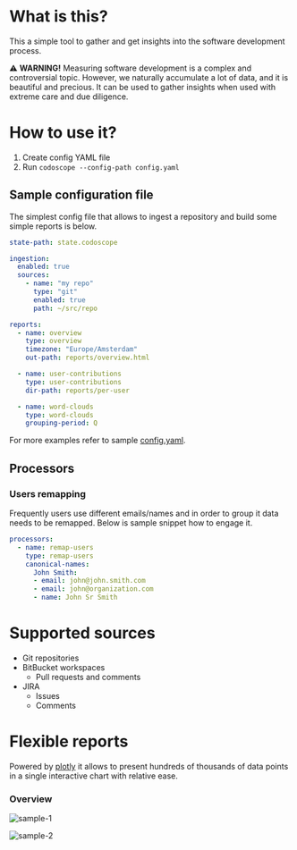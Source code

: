 # What is this?

This a simple tool to gather and get insights into the software development process.

⚠️ **WARNING!** Measuring software development is a complex and controversial topic.
However, we naturally accumulate a lot of data, and it is beautiful and precious.
It can be used to gather insights when used with extreme care and due diligence.

# How to use it?

1. Create config YAML file
2. Run `codoscope --config-path config.yaml`

## Sample configuration file

The simplest config file that allows to ingest a repository and build some simple reports is below.

```yaml
state-path: state.codoscope

ingestion:
  enabled: true
  sources:
    - name: "my repo"
      type: "git"
      enabled: true
      path: ~/src/repo

reports:
  - name: overview
    type: overview
    timezone: "Europe/Amsterdam"
    out-path: reports/overview.html

  - name: user-contributions
    type: user-contributions
    dir-path: reports/per-user

  - name: word-clouds
    type: word-clouds
    grouping-period: Q
```

For more examples refer to sample [config.yaml](config.yaml).

## Processors

### Users remapping

Frequently users use different emails/names and in order to group it data needs to be remapped.
Below is sample snippet how to engage it.

```yaml
processors:
  - name: remap-users
    type: remap-users
    canonical-names:
      John Smith:
      - email: john@john.smith.com
      - email: john@organization.com
      - name: John Sr Smith
```

# Supported sources

* Git repositories
* BitBucket workspaces
  * Pull requests and comments
* JIRA
  * Issues
  * Comments

# Flexible reports

Powered by [plotly](https://github.com/plotly/plotly.py) it allows to present hundreds of thousands of data points in a single interactive chart with relative ease.

### Overview

![sample-1](https://github.com/user-attachments/assets/36a76223-7bea-4b50-bd50-1cfb2ec04746)

![sample-2](https://github.com/user-attachments/assets/aeadbc3d-13aa-4026-9422-ebd1dbc01040)
